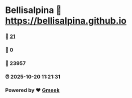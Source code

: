 # Bellisalpina :link: https://bellisalpina.github.io 
### :page_facing_up: [21](https://bellisalpina.github.io/tag.html) 
### :speech_balloon: 0 
### :hibiscus: 23957 
### :alarm_clock: 2025-10-20 11:21:31 
### Powered by :heart: [Gmeek](https://github.com/Meekdai/Gmeek)
